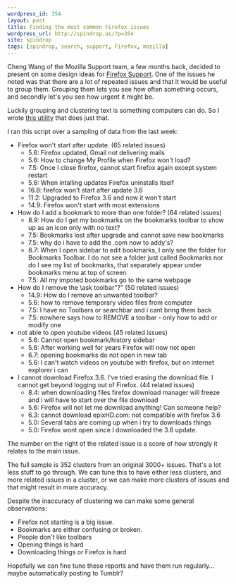 ```yaml
---
wordpress_id: 354
layout: post
title: Finding the most common Firefox issues
wordpress_url: http://spindrop.us/?p=354
site: spindrop
tags: [spindrop, search, support, Firefox, mozilla]
---
```

[f]: http://support.mozilla.com/en-US/kb/
[g]: http://github.com/davedash/SUMO-issues

Cheng Wang of the Mozilla Support team, a few months back, decided to present on some design ideas for [Firefox Support][f].  One of the issues he noted was that there are a lot of repeated issues and that it would be useful to group them.  Grouping them lets you see how often something occurs, and secondly let's you see how urgent it might be.

Luckily grouping and clustering text is something computers can do.  So I wrote [this utility][g] that does just that.

I ran this script over a sampling of data from the last week:

* Firefox won't start after update. (65 related issues)
   *  5.6:  Firefox updated, Gmail not delivering mails
   *  5.6:  How to change My Profile when Firefox won't load?
   *  7.5:  Once I close firefox, cannot start firefox again except system restart
   *  5.6:  When intalling updates Firefox uninstalls itself
   *  16.8:  firefox won't start after update 3.6
   *  11.2:  Upgraded to Firefox 3.6 and now it won't start
   *  14.9:  Firefox won't start with most extensions
* How do I add a bookmark to more than one folder? (64 related issues)
   *  8.9:  How do I get my bookmarks on the bookmarks toolbar to show up as an icon only with no text?
   *  7.5:  Bookmarks lost after upgrade and cannot save new bookmarks
   *  7.5:  why do i have to add the .com now to addy's?
   *  8.7:  When I open sidebar to edit bookmarks, I only see the folder for Bookmarks Toolbar. I do not see a folder just called Bookmarks nor do I see my list of bookmarks, that separately appear under bookmarks menu at top of screen
   *  7.5:  All my impoted bookmarks go to the same webpage
* How do I remove the \ask toolbar\"?" (50 related issues)
   *  14.9:  How do I remove an unwanted toolbar?
   *  5.6:  how to remove temporary video files from computer
   *  7.5:  I have no Toolbars or searchbar and i cant bring them back
   *  7.5:  nowhere says how to REMOVE a toolbar - only how to add or modify one
* not able to open youtube videos (45 related issues)
   *  5.6:  Cannot open bookmark/history sidebar
   *  5.6:  After working well for years Firefox will now not open
   *  6.7:  opening bookmarks do not open in new tab
   *  5.6:  I can't watch videos on youtube with firefox, but on internet explorer i can
* I cannot download Firefox 3.6.  I've tried erasing the download file.  I cannot get beyond logging out of Firefox. (44 related issues)
   *  8.4:  when downloading files firefox download manager will freeze and i will have to start over the file download
   *  5.6:  Firefox will not let me download anything! Can someone help?
   *  6.3:  cannot download epixHD.com: not compatible with firefox 3.6
   *  5.0:  Several tabs are coming up when i try to downloads things
   *  5.0:  Firefox wont open since I downloaded the 3.6 update.

The number on the right of the related issue is a score of how strongly it relates to the main issue.

The full sample is 352 clusters from an original 3000+ issues.  That's a lot less stuff to go through.  We can tune this to have either less clusters, and more related issues in a cluster, or we can make more clusters of issues and that might result in more accuracy.

Despite the inaccuracy of clustering we can make some general observations:

* Firefox not starting is a big issue.
* Bookmarks are either confusing or broken.
* People don't like toolbars
* Opening things is hard
* Downloading things or Firefox is hard

Hopefully we can fine tune these reports and have them run regularly... maybe automatically posting to Tumblr?
